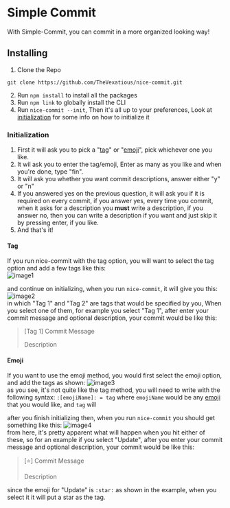 # Simple Commit
With Simple-Commit, you can commit in a more organized looking way!


## Installing
1. Clone the Repo
```
git clone https://github.com/TheVexatious/nice-commit.git
```
2. Run `npm install` to install all the packages
3. Run `npm link` to globally install the CLI
4. Run `nice-commit --init`, Then it's all up to your preferences, Look at [initialization](#Initalization) for some info on how to initialize it

###  Initialization
1. First it will ask you to pick a "[tag](#Tag)" or "[emoji](#Emoji)", pick whichever one you like.
2. It wil ask you to enter the tag/emoji, Enter as many as you like and when you're done, type "fin".
3. It will ask you whether you want commit descriptions, answer either "y" or "n"
4. If you answered yes on the previous question, it will ask you if it is required on every commit, if you answer yes, every time you commit, when it asks for a description you **must** write a description, if you answer no, then you can write a description if you want and just skip it by pressing enter, if you like.
5. And that's it!


#### Tag
 If you run nice-commit with the tag option, you will want to select the tag option and add a few tags like this:  
  ![image1](http://image.prntscr.com/image/79606bb7b7e148479d6e19e753a6b9f2.png)  

   and continue on initializing, when you run `nice-commit`, it will give you this:  
	![image2](http://image.prntscr.com/image/03457f300b1644da98876a8e7e480347.png)  
	in which "Tag 1" and "Tag 2" are tags that would be specified by you, When you select one of them, for example you select "Tag 1", after enter your commit message and optional description, your commit would be like this:  
   > [Tag 1] Commit Message
   >
   > Description


#### Emoji  
  If you want to use the emoji method, you would first select the emoji option, and add the tags as shown:
    ![image3](http://image.prntscr.com/image/3ddd78e48f8c435fa73aada601e213ee.png)  
	as you see, it's not quite like the tag method, you will need to write with the following syntax: `:[emojiName]: = tag` where `emojiName` would be any [emoji](http://www.webpagefx.com/tools/emoji-cheat-sheet/) that you would like, and `tag` will

   after you finish initializing then, when you run `nice-commit` you should get something like this:
    ![image4](http://image.prntscr.com/image/fc95b6ce8b0d411e85e16c65a00264e8.png)  
    from here, it's pretty apparent what will happen when you hit either of these, so for an example if you select "Update", after you enter your commit message and optional description, your commit would be like this:
   > [:star:] Commit Message
   >
   > Description  

   since the emoji for "Update" is `:star:` as shown in the example, when you select it it will put a star as the tag.
